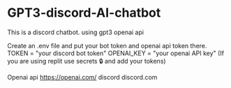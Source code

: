 # GPT3-discord-AI-chatbot
This is a discord chatbot. using gpt3 openai api


Create an .env file and put your bot token and openai api token there.
TOKEN = "your discord bot token"
OPENAI_KEY = "your openai API key"
(If you are using replit use secrets 🔒 and add your tokens)


Openai api https://openai.com/
discord discord.com
